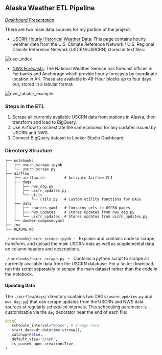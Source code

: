 ## **Alaska Weather ETL Pipeline** 

_[Dashboard Presentation](https://lookerstudio.google.com/u/0/reporting/3d8306ba-0df6-42cb-bb90-f23924a0d2c6/)_

There are two main data sources for my portion of the project:
* [USCRN Hourly Historical Weather Data](https://www.ncei.noaa.gov/pub/data/uscrn/products/hourly02/): This page contains hourly weather data from the U.S. Climate Reference Network / U.S. Regional Climate Reference Network (USCRN/USRCRN) stored in text files:

![uscr_index](img/uscrn_index.png)

* [NWS Forecasts](https://forecast.weather.gov/MapClick.php?lat=60.7506&lon=-160.5006&unit=0&lg=english&FcstType=digital): The National Weather Service has forecast offices in Fairbanks and Anchorage which provide hourly forecasts by coordinate location in AK. These are available in 48-Hour blocks up to four days out, stored in a tabular format: 
  
![nws_tabular_example](img/nws_tabular_ex.png)

### **Steps in the ETL**  
1. Scrape all currently available USCRN data from stations in Alaska, then transform and load to BigQuery.
2. Use Airflow to orchestrate the same process for any updates issued by USCRN and NWS.
3. Connect BigQuery dataset to Looker Studio Dashboard.

### **Directory Structure** 
```
├── notebooks
│   ├── uscrn_scrape.ipynb
│   └── uscrn_scrape.py
├── airflow
│   ├── airflow.sh         # Activate Airflow CLI  
│   ├── dags
│   │   ├── nws_dag.py       
│   │   ├── uscrn_updates.py 
│   │   └── utils
│   │       └── utils.py   # Custom utility functions for DAGs
│   ├── data
│   │   ├── sources.yaml   # Contains urls to USCRN pages  
│   │   ├── nws_updates    # Stores updates from nws_dag.py
│   │   └── uscrn_updates  # Stores updates from uscrn_updates.py
│   └── docker-compose.yaml
├── img
└── README.md
```

`./notebooks/uscrn_scrape.ipynb` &nbsp;- &nbsp; Explains and contains code to scrape, transform, and upload the main USCRN data as well as supplemental data on column headers and descriptions.  

`./notebooks/uscrn_scrape.py` &nbsp; - &nbsp; Contains a python script to scrape all currently available data from the USCRN database. For a faster download, run this script separately to scrape the main dataset rather than the code in the notebook.


####  **Updating Data** 
The `./airflow/dags/` directory contains two DAGs (`uscrn_updates.py` and `nws_dag.py`) that can scrape updates from the USCRN and NWS data sources at regularly scheduled intervals. This scheduling parameter is customizable via the `dag` decorator near the end of each file: 

```python 
@dag(
   schedule_interval="@once", # Change here 
   start_date=dt.datetime.utcnow(),
   catchup=False,
   default_view='graph',
   is_paused_upon_creation=True,
)
```

